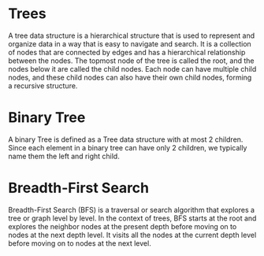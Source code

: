 <h1>Trees</h1>
    A tree data structure is a hierarchical structure that is used to represent and organize data in a way that is easy to navigate and search. It is a collection of nodes that are connected by edges and has a hierarchical relationship between the nodes. 
    The topmost node of the tree is called the root, and the nodes below it are called the child nodes. Each node can have multiple child nodes, and these child nodes can also have their own child nodes, forming a recursive structure.

<h1>Binary Tree</h1>
    A binary Tree is defined as a Tree data structure with at most 2 children. Since each element in a binary tree can have only 2 children, we typically name them the left and right child.


<h1>Breadth-First Search</h1>
    Breadth-First Search (BFS) is a traversal or search algorithm that explores a tree or graph level by level. In the context of trees, BFS starts at the root and explores the neighbor nodes at the present depth before moving on to nodes at the next depth level. It visits all the nodes at the current depth level before moving on to nodes at the next level.